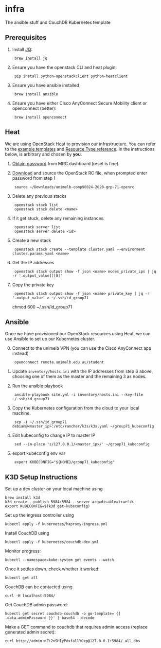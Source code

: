 # infra
The ansible stuff and CouchDB Kubernetes template

## Prerequisites

1. Install [JQ](https://stedolan.github.io/jq/):

        brew install jq

2. Ensure you have the openstack CLI and heat plugin:

        pip install python-openstackclient python-heatclient

3. Ensure you have ansible installed

        brew install ansible

4. Ensure you have either Cisco AnyConnect Secure Mobility client or
   openconnect (better):

        brew install openconnect

## Heat

We are using [OpenStack Heat](https://wiki.openstack.org/wiki/Heat) to
provision our infrastructure.  You can refer to the
[example templates](https://github.com/openstack/heat-templates) and
[Resource Type reference](https://docs.openstack.org/heat/train/template_guide/openstack.html). In the instructions below, <name> is arbitrary and chosen by **you**.

1. [Obtain password](https://dashboard.cloud.unimelb.edu.au/settings/reset-password/) from MRC dashboard (reset is fine).

2. [Download](https://dashboard.cloud.unimelb.edu.au/project/api_access/openrc/) and source the OpenStack RC file, when prompted enter password from step 1

        source ~/Downloads/unimelb-comp90024-2020-grp-71-openrc

3. Delete any previous stacks

        openstack stack list
        openstack stack delete <name>

4. If it get stuck, delete any remaining instances:

        openstack server list
        openstack server delete <id>

5. Create a new stack

        openstack stack create --template cluster.yaml --environment cluster.params.yaml <name>

6. Get the IP addresses

        openstack stack output show -f json <name> nodes_private_ips | jq -r '.output_value[][0]'

7. Copy the private key

        openstack stack output show -f json <name> private_key | jq -r '.output_value' > ~/.ssh/id_group71
      chmod 600 ~/.ssh/id_group71

## Ansible

Once we have provisioned our OpenStack resources using Heat, we can use Ansible
to set up our Kubernetes cluster.

0. Connect to the unimelb VPN (you can use the Cisco AnyConnect app instead)

        openconnect remote.unimelb.edu.au/student

1. Update `inventory/hosts.ini` with the IP addresses from step 6 above,
   choosing one of them as the master and the remaining 3 as nodes.

2. Run the ansible playbook

        ansible-playbook site.yml -i inventory/hosts.ini --key-file ~/.ssh/id_group71

3. Copy the Kubernetes configuration from the cloud to your local machine.

        scp -i ~/.ssh/id_group71 debian@<master_ip>:/etc/rancher/k3s/k3s.yaml ~/group71_kubeconfig

4. Edit kubeconfig to change IP to master IP

        sed --in-place 's/127.0.0.1/<master_ip>/' ~/group71_kubeconfig

5. export kubeconfig env var

        export KUBECONFIG="${HOME}/group71_kubeconfig"


## K3D Setup Instructions

Set up a dev cluster on your local machine using

    brew install k3d
    k3d create --publish 5984:5984 --server-arg=disable=traefik
    export KUBECONFIG=$(k3d get-kubeconfig)

Set up the ingress controller using

    kubectl apply -f kubernetes/haproxy-ingress.yml

Install CouchDB using

    kubectl apply -f kubernetes/couchdb-dev.yml

Monitor progress:

    kubectl --namespace=kube-system get events --watch

Once it settles down, check whether it worked:

    kubectl get all

CouchDB can be contacted using

    curl -H localhost:5984/


Get CouchDB admin password:

    kubectl get secret couchdb-couchdb -o go-template='{{ .data.adminPassword }}' | base64 --decode


Make a GET command to couchdb that requires admin access (replace generated admin secret):

    curl http://admin:dZi2nSHIyPdxfallYOzp@127.0.0.1:5984/_all_dbs
